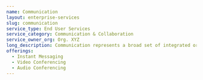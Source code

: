 ```yaml
---
name: Communication
layout: enterprise-services
slug: communication
service_type: End User Services
service_category: Communication & Collaboration
service_owner_org: Org. XYZ
long_description: Communication represents a broad set of integrated or individual services that enable users to communicate with other users, partners or customers. This communication may occur via electronic mail, calendaring, messaging, social communities, audio conferencing, video conferencing and voice calls. More robust, unified messaging service offerings provide file transfer, file sync and share, embedded images, clickable hyperlinks, Voice over IP (VoIP) and video chat.
offerings:
  - Instant Messaging
  - Video Conferencing
  - Audio Conferencing
---
```


